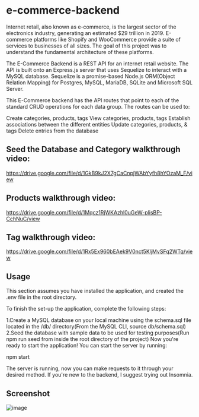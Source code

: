 # e-commerce-backend

Internet retail, also known as e-commerce, is the largest sector of the electronics industry, generating an estimated $29 trillion in 2019. E-commerce platforms like Shopify and WooCommerce provide a suite of services to businesses of all sizes. The goal of this project was to understand the fundamental architecture of these platforms.

The E-Commerce Backend is a REST API for an internet retail website. The API is built onto an Express.js server that uses Sequelize to interact with a MySQL database. Sequelize is a promise-based Node.js ORM(Object Relation Mapping) for Postgres, MySQL, MariaDB, SQLite and Microsoft SQL Server.

This E-Commerce backend has the API routes that point to each of the standard CRUD operations for each data group. The routes can be used to:

Create categories, products, tags
View categories, products, tags
Establish associations between the different entities
Update categories, products, & tags
Delete entries from the database


## Seed the Database and Category walkthrough video:
https://drive.google.com/file/d/1GkB9kJ2X7gCaCnpjWAbYyfh8hYOzaM_F/view

## Products walkthrough video:
https://drive.google.com/file/d/1Mqcz1RjWKAzhl0uGeW-plisBP-CchNuC/view

## Tag walkthrough video:
https://drive.google.com/file/d/1Rx5Ex960bEAek9V0nct5KljMvSFq2WTq/view


## Usage

This section assumes you have installed the application, and created the .env file in the root directory.

To finish the set-up the application, complete the following steps:

1.Create a MySQL database on your local machine using the schema.sql file located in the /db/ directory(From the MySQL CLI, source db/schema.sql)
2.Seed the database with sample data to be used for testing purposes(Run npm run seed from inside the root directory of the project)
Now you're ready to start the application! You can start the server by running:

npm start

The server is running, now you can make requests to it through your desired method. If you're new to the backend, I suggest trying out Insomnia.

## Screenshot

![image](https://user-images.githubusercontent.com/100000900/175779493-45ad3567-07af-4f03-98e8-a18763daba60.png)




